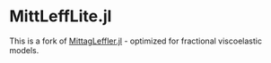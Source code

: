 # MittLeffLite.jl

This is a fork of [MittagLeffler.jl](https://github.com/jlapeyre/MittagLeffler.jl) - optimized for fractional viscoelastic models.
